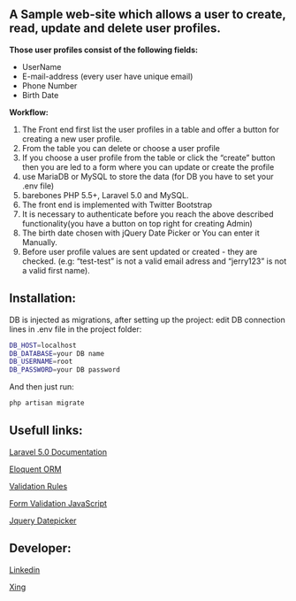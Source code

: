 ## A Sample web-site which allows a user to create, read, update and delete user profiles.

**Those user profiles consist of the following fields:**
* UserName
* E-mail-address (every user have unique email)
* Phone Number
* Birth Date

**Workflow:**

1. The Front end first list the user profiles in a table and offer a button for creating a new user profile.
2. From the table you can delete or choose a user profile
3. If you choose a user profile from the table or click the “create” button then you are led to a form where you can update or create the profile
4. use MariaDB or MySQL to store the data (for DB you have to set your .env file)
5. barebones PHP 5.5+, Laravel 5.0 and MySQL.
6. The front end is implemented with Twitter Bootstrap
7. It is necessary to authenticate before you reach the above described functionality(you have a button on top right for creating Admin)
8. The birth date chosen with jQuery Date Picker or You can enter it Manually.
9. Before user profile values are sent updated or created - they are checked. (e.g: “test-test” is not a valid email adress and “jerry123” is not a valid first name).


## Installation:

DB is injected as migrations, after setting up the project:
edit DB connection lines in .env file in the project folder:


```bash
DB_HOST=localhost
DB_DATABASE=your DB name
DB_USERNAME=root
DB_PASSWORD=your DB password
```

And then just run:
```bash
php artisan migrate
```

## Usefull links:
[Laravel 5.0 Documentation](https://laravel.com/docs/5.0/installation)

[Eloquent ORM](https://laravel.com/docs/5.0/eloquent)

[Validation Rules](https://laravel.com/docs/5.0/validation)

[Form Validation JavaScript](http://www.formvalidator.net/)

[Jquery Datepicker](https://jqueryui.com/datepicker/)

## Developer:
[Linkedin](https://www.linkedin.com/in/jnawaz)

[Xing](https://www.xing.com/profile/Jawad_Nawaz3)